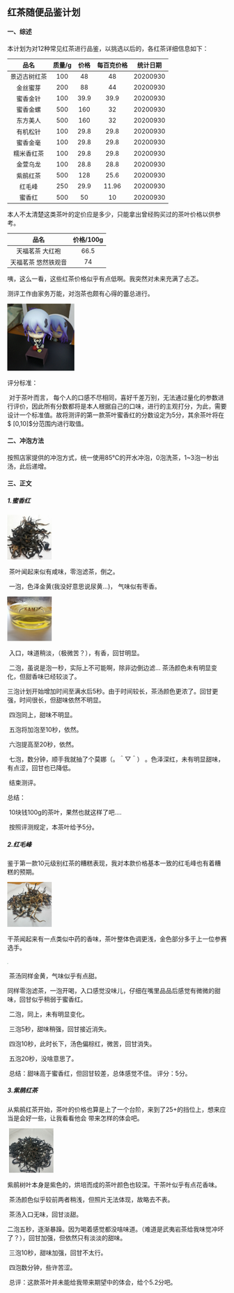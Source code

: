 ## 红茶随便品鉴计划  

#### 一、综述

本计划为对12种常见红茶进行品鉴，以挑选以后的，各红茶详细信息如下：

|     品名     | 质量/g | 价格 | 每百克价格 | 统计日期 |
| :----------: | :----: | :--: | :--------: | :------: |
| 景迈古树红茶 |  100   |  48  |     48     | 20200930 |
|   金丝蜜芽   |  200   |  88  |     44     | 20200930 |
|   蜜香金针   |  100   | 39.9 |    39.9    | 20200930 |
|   蜜香金螺   |  500   | 160  |     32     | 20200930 |
|   东方美人   |  500   | 160  |     32     | 20200930 |
|   有机松针   |  100   | 29.8 |    29.8    | 20200930 |
|   蜜香金毫   |  100   | 29.8 |    29.8    | 20200930 |
|  糯米香红茶  |  100   | 29.8 |    29.8    | 20200930 |
|   金萱乌龙   |  100   | 28.8 |    28.8    | 20200930 |
|   紫鹃红茶   |  500   | 128  |    25.6    | 20200930 |
|    红毛峰    |  250   | 29.9 |   11.96    | 20200930 |
|    蜜香红    |  500   |  50  |     10     | 20200930 |

本人不太清楚这类茶叶的定价应是多少，只能拿出曾经购买过的茶叶价格以供参考。

|        品名         | 价格/100g |
| :-----------------: | :-------: |
|   天福茗茶 大红袍   |   66.5    |
| 天福茗茶 悠然铁观音 |    74     |

咦，这么一看，这些红茶价格似乎有点低啊。我突然对未来充满了忐忑。



测评工作由家务万能，对泡茶也颇有心得的蕾总进行。

<img src=".\img\stf.jpg" alt="蕾总" style="zoom: 15%;" />

评分标准：

​	对于茶叶而言， 每个人的口感不尽相同，喜好千差万别，无法通过量化的参数进行评价，因此所有分数都将是本人根据自己的口味，进行的主观打分，为此，需要设计一个标准值。故将测评的第一款茶叶蜜香红的分数设定为5分，其余茶叶将在$ [0,10]$分范围内进行取值。

#### 二、冲泡方法

按照店家提供的冲泡方式，统一使用85℃的开水冲泡，0泡洗茶，1~3泡一秒出汤，此后递增。



#### 三、正文



##### 1.蜜香红

<img src=".\img\mxh\c.jpg" style="zoom:10%;" />

​	茶叶闻起来似有咸味，零泡滤茶，倒之。

​	一泡，色泽金黄(我没好意思说尿黄...)， 气味似有枣香。

<img src=".\img\mxh\t.jpg" style="zoom:10%;" />

​	入口，味道稍淡，（极微苦？），有香，回甘明显。

​	二泡，虽说是泡一秒，实际上不可能啊，除非边倒边滤... 茶汤颜色未有明显变化，但甜香味已经较淡了。

​	三泡计划开始增加时间至满水后5秒。由于时间较长，茶汤颜色更浓了。回甘更强，时间很长，但甜味依然不明显。

​	四泡同上，甜味不明显。

​	五泡将加泡至10秒，依然。

​	六泡提高至20秒，依然。

​	七泡，数分钟，顺手我就抽了个莫娜（。＾▽＾）  。色泽深红，未有明显甜味，有点涩，回甘也已降低。

​	结束测评。

   总结：

​	10块钱100g的茶叶，果然也就这样了吧....

​	按照评测规定，本茶叶给予5分。



##### 2.红毛峰

​	鉴于第一款10元级别红茶的糟糕表现，我对本款价格基本一致的红毛峰也有着糟糕的预期。

<img src="img/hmf/c.jpg" style="zoom:10%;" />

​	干茶闻起来有一点类似中药的香味，茶叶整体色调更浅，金色部分多于上一位参赛选手。

<img src="img/hmf/t.jpg" style="zoom:10%;" />

​	茶汤同样金黄，气味似乎有点甜。

​	同样零泡滤茶，一泡开喝，入口感觉没味儿，仔细在嘴里品品后感觉有微微的甜味，回甘似乎稍弱于蜜香红。

​	二泡，同上，未有明显变化。

​	三泡5秒，甜味稍强，回甘接近消失。

​	四泡10秒，此时长下，汤色偏棕红，微苦，回甘消失。

​	五泡20秒，没啥意思了。

​	总结：甜味高于蜜香红，但回甘较差，总体感觉不佳。 评分：5分。



##### 3.紫鹃红茶

​	从紫鹃红茶开始，茶叶的价格也算是上了一个台阶，来到了25+的挡位上，想来应当是会好一些，让我看看他会 带来怎样的体会吧。

​	 	 												<img src="img/zjhc/c.jpg" style="zoom:10%;" />

​	紫鹃树叶本身是紫色的，烘培而成的茶叶颜色也较深。干茶叶似乎有点花香味。

​	茶汤颜色似乎较前两者稍浅，但照片无法体现，故略去不表。

​	茶汤入口无味，回甘淡甜。

​	二泡五秒，逐渐暴躁。因为喝着感觉都没啥味道。（难道是武夷岩茶给我味觉冲坏了？），回甘加强，但依然只有淡淡的甜味。

​	三泡10秒，甜味加强，回甘不太行。

​	四泡数分钟，些许苦涩。

​	总评：这款茶叶并未能给我带来期望中的体会，给个5.2分吧。





​	

